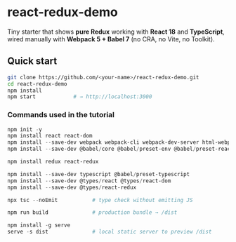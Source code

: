 # react-redux-demo

Tiny starter that shows **pure Redux** working with **React 18** and **TypeScript**, wired manually with **Webpack 5 + Babel 7** (no CRA, no Vite, no Toolkit).

## Quick start

```bash
git clone https://github.com/<your-name>/react-redux-demo.git
cd react-redux-demo
npm install
npm start            # → http://localhost:3000
```

### Commands used in the tutorial
```powershell
npm init -y
npm install react react-dom
npm install --save-dev webpack webpack-cli webpack-dev-server html-webpack-plugin
npm install --save-dev @babel/core @babel/preset-env @babel/preset-react babel-loader

npm install redux react-redux

npm install --save-dev typescript @babel/preset-typescript
npm install --save-dev @types/react @types/react-dom
npm install --save-dev @types/react-redux

npx tsc --noEmit           # type check without emitting JS

npm run build              # production bundle → /dist

npm install -g serve
serve -s dist              # local static server to preview /dist
```